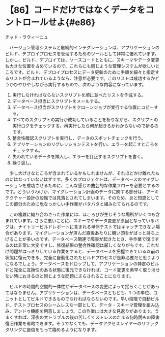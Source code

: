 # 【86】コードだけではなくデータをコントロールせよ{#e86}

<div class="author">チャド・ラヴィーニュ</div>

　バージョン管理システムと継続的インテグレーションは、アプリケーションのビルド、デプロイプロセスを管理するためのツールとして非常に優れています。しかし、ビルド、デプロイでは、ソースコードとともに、スキーマやデータ変更も大きな位置を占めているので、これらにも同じような管理システムが欲しいところです。ビルド、デプロイプロセスにデータ更新のために手順を細々と指定するリストが合まれているようなら、注意が必要です。このリストは成功するかどうかひやひやしながら実行するもので、次のような内容になっています。

1. 実行しなければならないスクリプトを順に並べたリストを作成する。
2. データベース担当にスクリプトをメールする。
3. データベース担当がスクリプトをクローンジョブが実行する位置にコピーする。
4. すべてのスクリプトの実行が成功していることを祈りながら、スクリプトの実行ログをチェックする。再実行したら何が起きるかわからないので祈るのです。
5. 整合性確認スクリプトを実行し、データのスポットチェックを行う。
6. アプリケーションのリグレッションテストを行い、エラーを起こすところをチェックする。
7. 失われているデータを挿入し、エラーを訂正するスクリプトを書く。
8. 繰り返し。

　少し大げさなところが含まれているかもしれませんが、それほどかけ離れたものにはなっていないはずです。多くのプロジェクトは、データベースのマイグレーションを成功させるために、こんな感じの曲芸的な作業フローを必要とするのです。どういうわけか、マイグレーション計画のデータに関する部分は、アーキテクチャー設計の段階では見落とされてしまいます。そのため、あと知恵としてこの部分のために危なっかしい手作業がバタバタと組みたてられるのです。

　この複雑に織り合わさった作業には、ほころびが生じそうな場所がいくつも含まれています。さらに悪いことに、スキーマやデータ変更が原因となっているバグは、ナイトリービルドレポートに含まれる単体テストではキャッチできない場合があります。マイグレーションが済んだ直後あたりに醜い頭をがばっと持ち上げることが多いのです。データベース関連で障害が起きたとき、手作業で復旧するのは非常に大変ですし、修復結果の整合性確認は厳しくなりがちです。これだけ問題がはっきりしている作業をすると、データベースを把握できている以前の状態に復元できる、完全に自動化されたビルドプロセスが是非必要だと思うようになるでしょう。データベースをドロップして、アプリケーションの特定のビルドと完全に互換性のある状態に復元できなければ、コード変更を素早く取り消せない時におきるのと同じような問題にさらされることになります。

　ビルドの時間的空間的一体性がデータベースの変更によって揺らぐことがあってはなりません。アプリケーションは、データベースともども、1 つの単位、ユニットとしてビルドできるものでなければならないのです。早い段階で自動ビルド、テストプロセスのシームレスな一部として、データ・スキーマ管理を組み込み、アンドゥ機能を用意しましょう。この作業には大きな見返りがあります。うまくすれば、深夜の大トラブルの後の苦しくてストレスのたまる何時間もの障害復旧作業を省略できます。そうでなくても、データアクセスレイヤーのリファクタリングに自信をもって臨めるようになります。
